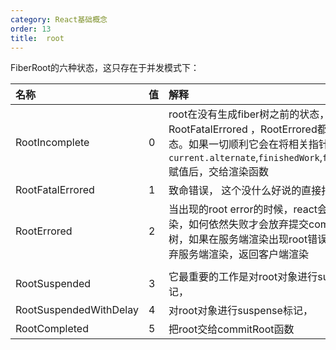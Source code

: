 ```yaml
---
category: React基础概念
order: 13
title:  root
---
```


FiberRoot的六种状态，这只存在于并发模式下：

| 名称                   | 值   | 解释                                                                                                                                                                                                 |
| :--------------------- | :--- | :--------------------------------------------------------------------------------------------------------------------------------------------------------------------------------------------------- |
| RootIncomplete         | 0    | root在没有生成fiber树之前的状态，下面的     RootFatalErrored  ，RootErrored都是它的子状态。如果一切顺利它会在将相关指针属性如`current.alternate`,`finishedWork`,`finishedLanes` 赋值后，交给渲染函数 |
| RootFatalErrored       | 1    | 致命错误，  这个没什么好说的直接报错                                                                                                                                                                 |
| RootErrored            | 2    | 当出现的root error的时候，react会尝试再次渲染，如何依然失败才会放弃提交commit生成fiber 树，如果在服务端渲染出现root错误，react会放弃服务端渲染，返回客户端渲染                                       |
|                        |
| RootSuspended          | 3    | 它最重要的工作是对root对象进行suspense标记，                                                                                                                                                         |
| RootSuspendedWithDelay | 4    | 对root对象进行suspense标记，                                                                                                                                                                         |
| RootCompleted          | 5    | 把root交给commitRoot函数                                                                                                                                                                             |
